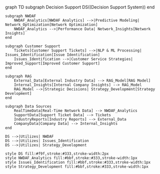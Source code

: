 graph TD
    subgraph Decision Support
        DS((Decision Support System))
    end

    subgraph NWDAF
        NWDAF_Analytics[NWDAF Analytics] -->|Predictive Modeling| Network_Optimization[Network Optimization]
        NWDAF_Analytics -->|Performance Data| Network_Insights[Network Insights]
    end

    subgraph Customer Support
        Tickets[Customer Support Tickets] -->|NLP & ML Processing| Issues_Identification[Issue Identification]
        Issues_Identification -->|Customer Service Strategies| Improved_Support[Improved Customer Support]
    end

    subgraph RAG
        External_Data[External Industry Data] --> RAG_Model[RAG Model]
        Internal_Insights[Internal Company Insights] --> RAG_Model
        RAG_Model -->|Strategic Decisions| Strategy_Development[Strategy Development]
    end

    subgraph Data Sources
        RealTimeData[Real-Time Network Data] --> NWDAF_Analytics
        SupportData[Support Ticket Data] --> Tickets
        IndustryReports[Industry Reports] --> External_Data
        CompanyData[Company Data] --> Internal_Insights
    end

    DS -->|Utilizes| NWDAF
    DS -->|Utilizes| Issues_Identification
    DS -->|Utilizes| Strategy_Development

    style DS fill:#f9f,stroke:#333,stroke-width:2px
    style NWDAF_Analytics fill:#bbf,stroke:#333,stroke-width:1px
    style Issues_Identification fill:#bbf,stroke:#333,stroke-width:1px
    style Strategy_Development fill:#bbf,stroke:#333,stroke-width:1px
